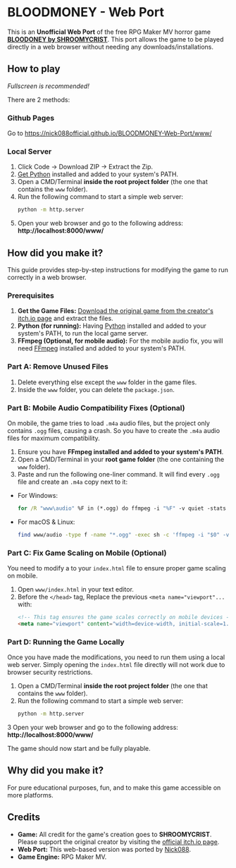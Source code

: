 # BLOODMONEY - Web Port

This is an **Unofficial Web Port** of the free RPG Maker MV horror game [**BLOODONEY by SHROOMYCRIST**](https://shroomychrist-studios.itch.io/bloodmoney). This port allows the game to be played directly in a web browser without needing any downloads/installations.

## How to play

*Fullscreen is recommended!*

There are 2 methods:

### Github Pages
Go to https://nick088official.github.io/BLOODMONEY-Web-Port/www/

### Local Server
1. Click Code -> Download ZIP -> Extract the Zip.
2. [Get Python](https://www.python.org/downloads/) installed and added to your system's PATH.
3. Open a CMD/Terminal **inside the root project folder** (the one that contains the `www` folder).
4. Run the following command to start a simple web server:
    ```bash
    python -m http.server
    ```
5. Open your web browser and go to the following address:
    **http://localhost:8000/www/**


## How did you make it?

This guide provides step-by-step instructions for modifying the game to run correctly in a web browser.

### Prerequisites

1. **Get the Game Files:** [Download the original game from the creator's itch.io page](https://shroomychrist-studios.itch.io/bloodmoney) and extract the files.
2. **Python (for running):** Having [Python](https://www.python.org/downloads/) installed and added to your system's PATH, to run the local game server.
3. **FFmpeg (Optional, for mobile audio):** For the mobile audio fix, you will need [FFmpeg](https://ffmpeg.org/download.html) installed and added to your system's PATH.


### Part A: Remove Unused Files

1. Delete everything else except the `www` folder in the game files.
2. Inside the `www` folder, you can delete the `package.json`.

### Part B: Mobile Audio Compatibility Fixes (Optional)

On mobile, the game tries to load `.m4a` audio files, but the project only contains `.ogg` files, causing a crash. So you have to create the `.m4a` audio files for maximum compatibility.

1. Ensure you have **FFmpeg installed and added to your system's PATH**.
2. Open a CMD/Terminal in your **root game folder** (the one containing the `www` folder).
3. Paste and run the following one-liner command. It will find every `.ogg` file and create an `.m4a` copy next to it:
- For Windows:
    ```cmd
    for /R "www\audio" %F in (*.ogg) do ffmpeg -i "%F" -v quiet -stats "%~dpnF.m4a"
    ```
- For macOS & Linux:
    ```bash
    find www/audio -type f -name "*.ogg" -exec sh -c 'ffmpeg -i "$0" -v quiet -stats "${0%.ogg}.m4a"' {} \;
    ```

### Part C: Fix Game Scaling on Mobile (Optional)

You need to modify a to your `index.html` file to ensure proper game scaling on mobile.

1. Open `www/index.html` in your text editor.
2. Before the `</head>` tag, Replace the previous `<meta name="viewport"...` with:
    ```html
    <!-- This tag ensures the game scales correctly on mobile devices -->
    <meta name="viewport" content="width=device-width, initial-scale=1.0, maximum-scale=1.0, user-scalable=no">
    ```

### Part D: Running the Game Locally

Once you have made the modifications, you need to run them using a local web server. Simply opening the `index.html` file directly will not work due to browser security restrictions.

1. Open a CMD/Terminal **inside the root project folder** (the one that contains the `www` folder).
2. Run the following command to start a simple web server:
    ```bash
    python -m http.server
    ```
3  Open your web browser and go to the following address:
    **http://localhost:8000/www/**

The game should now start and be fully playable.


## Why did you make it?

For pure educational purposes, fun, and to make this game accessible on more platforms.


## Credits
- **Game:** All credit for the game's creation goes to **SHROOMYCRIST**. Please support the original creator by visiting the [official itch.io page](https://shroomychrist-studios.itch.io/bloodmoney).
- **Web Port:** This web-based version was ported by [Nick088](https://linktr.ee/nick088).
- **Game Engine:** RPG Maker MV.